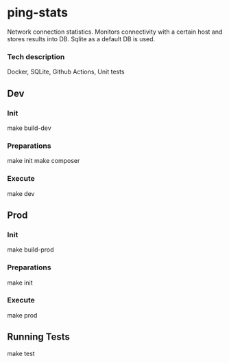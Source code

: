 # ping-stats
Network connection statistics.
Monitors connectivity with a certain host and stores results into DB.
Sqlite as a default DB is used.

### Tech description
Docker, SQLite, Github Actions, Unit tests

## Dev
### Init
make build-dev

### Preparations
make init
make composer

### Execute
make dev

## Prod
### Init
make build-prod

### Preparations
make init

### Execute
make prod

## Running Tests
make test
